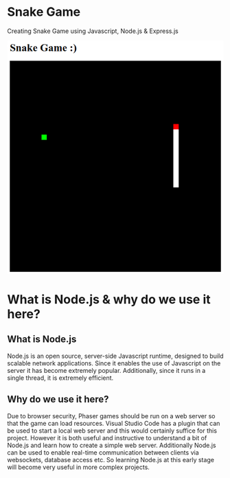 # Snake Game
Creating Snake Game using Javascript, Node.js &amp; Express.js

![](image/2021-07-16_22-03.png)

# What is Node.js & why do we use it here?

## What is Node.js

Node.js is an open source, server-side Javascript runtime, designed to build scalable network applications. Since it enables the use of Javascript on the server it has become extremely popular. Additionally, since it runs in a single thread, it is extremely efficient.



## Why do we use it here?

Due to browser security, Phaser games should be run on a web server so that the game can load resources. Visual Studio Code has a plugin that can be used to start a local web server and this would certainly suffice for this project. However it is both useful and instructive to understand a bit of Node.js and learn how to create a simple web server. Additionally Node.js can be used to enable real-time communication between clients via websockets, database access etc. So learning Node.js at this early stage will become very useful in more complex projects.
